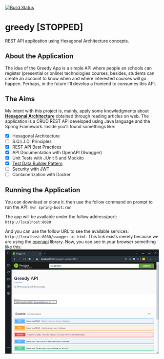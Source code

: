 [![Build Status](https://travis-ci.com/dlsalbino/greedy.svg?branch=master)](https://travis-ci.com/dlsalbino/greedy)

# greedy [STOPPED]
REST API application using Hexagonal Architecture concepts.

## About the Application
 The idea of the Greedy App is a simple API where people an schools can register (presential or online) technologies courses, besides, students can create an account to know when and where interested courses will go happen. 
 Perhaps, in the future I'll develop a frontend to consumes this API.  

## The Aims
 My intent with this project is, mainly, apply some knowledgments about [**Hexagonal Architecture**](https://softwarecampament.wordpress.com/portsadapters/) obtained through reading articles on web.
 The application is a CRUD REST API developed using Java language and the Spring Framework. Inside you'll found somethings like:

- [x] Hexagonal Architecture
- [ ] S.O.L.I.D. Principles
- [x] REST API Best Practices
- [x] API Documentation with OpenAPI (Swagger)
- [x] Unit Tests with JUnit 5 and Mockito
- [x] [Test Data Builder Pattern](https://www.javacodegeeks.com/2014/06/test-data-builders-and-object-mother-another-look.html)
- [ ] Security with JWT
- [ ] Containerization with Docker

## Running the Application
You can download or clone it, then use the follow command on prompt to run the API:
`mvn spring-boot:run`

The app will be available under the follow address/port:
`http://localhost:8080`

And you can use the follow URL to see the available services:
`http://localhost:8080/swagger-ui.html`.
This link exists merely because we are using the [openapi](https://github.com/springdoc/springdoc-openapi) library.
Now, you can see in your browser something like this:
![swagger-ui](src/main/resources/docs/swagger.png)